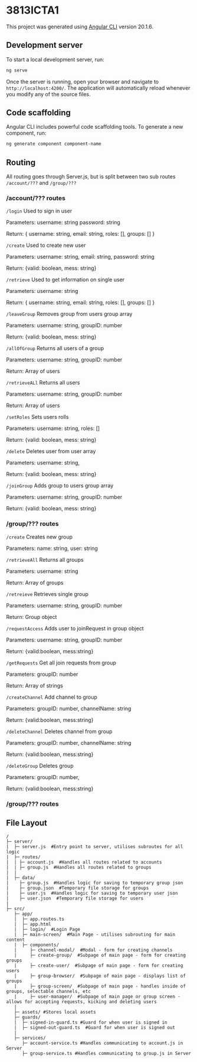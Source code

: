 # 3813ICTA1

This project was generated using [Angular CLI](https://github.com/angular/angular-cli) version 20.1.6.

## Development server

To start a local development server, run:

```bash
ng serve
```

Once the server is running, open your browser and navigate to `http://localhost:4200/`. The application will automatically reload whenever you modify any of the source files.

## Code scaffolding

Angular CLI includes powerful code scaffolding tools. To generate a new component, run:

```bash
ng generate component component-name
```
## Routing
All routing goes through Server.js, but is split between two sub routes ```/account/???``` and ```/group/???```

### /account/??? routes
```/login```
Used to sign in user

Parameters:
  username: string
  password: string

Return:
  {
    username: string,
    email: string,
    roles: [],
    groups: []
  }

```/create```
Used to create new user

Parameters:
  username: string,
  email: string,
  password: string

Return:
  {valid: boolean, mess: string}

```/retrieve```
Used to get information on single user

Parameters:
  username: string

Return:
  {
    username: string,
    email: string,
    roles: [],
    groups: []
  }

```/leaveGroup```
Removes group from users group array

Parameters:
  username: string,
  groupID: number

Return:
  {valid: boolean, mess: string}

```/allOfGroup```
Returns all users of a group

Parameters:
  username: string,
  groupID: number

Return:
  Array of users
  
```/retrieveALl```
Returns all users

Parameters:
  username: string,
  groupID: number

Return:
  Array of users

```/setRoles```
Sets users rolls

Parameters:
  username: string,
  roles: []

Return:
  {valid: boolean, mess: string}

```/delete```
Deletes user from user array

Parameters:
  username: string,

Return:
  {valid: boolean, mess: string}

```/joinGroup```
Adds group to users group array

Parameters:
  username: string,
  groupID: number

Return:
  {valid: boolean, mess: string}

### /group/??? routes
```/create```
Creates new group

Parameters:
  name: string,
  user: string


```/retrieveAll```
Returns all groups

Parameters:
  username: string

Return:
  Array of groups

```/retreieve```
Retrieves single group

Parameters:
  username: string,
  groupID: number

Return:
  Group object

```/requestAccess```
Adds user to joinRequest in group object

Parameters:
  username: string,
  groupID: number

Return:
  {valid:boolean, mess:string}


```/getRequests```
Get all join requests from group

Parameters:
  groupID: number

Return:
  Array of strings

  
```/createChannel```
Add channel to group

Parameters:
  groupID: number,
  channelName: string

Return:
  {valid:boolean, mess:string}
  
```/deleteChannel```
Deletes channel from group

Parameters:
  groupID: number,
  channelName: string

Return:
  {valid:boolean, mess:string}
  
```/deleteGroup```
Deletes group

Parameters:
  groupID: number,

Return:
  {valid:boolean, mess:string}

  


### /group/??? routes

## File Layout
```
/
├─ server/
|  ├─ server.js  #Entry point to server, utilises subroutes for all logic
|  ├─ routes/
|  | ├─ account.js  #Handles all routes related to accounts
|  | ├─ group.js  #Handles all routes related to groups
|  |
|  ├─ data/
|    ├─ group.js  #Handles logic for saving to temporary group json
|    ├─ group.json  #Temporary file storage for groups
|    ├─ user.js  #Handles logic for saving to temporary user json
|    ├─ user.json  #Temporary file storage for users
|
├─ src/
   ├─ app/
   |  ├─ app.routes.ts
   |  ├─ app.html
   |  ├─ login/  #Login Page
   |  ├─ main-screen/  #Main Page - utilises subrouting for main content
   |  ├─ components/
   |     ├─ channel-modal/  #Modal - form for creating channels
   |     ├─ create-group/  #Subpage of main page - form for creating groups
   |     ├─ create-user/  #Subpage of main page - form for creating users
   |     ├─ group-browser/  #Subpage of main page - displays list of groups
   |     ├─ group-screen/  #Subpage of main page - handles inside of groups, selectable channels, etc
   |     ├─ user-manager/  #Subpage of main page or group screen - allows for accepting requests, kicking and deleting users
   |
   ├─ assets/ #Stores local assets
   ├─ guards/
   |  ├─ signed-in-guard.ts #Guard for when user is signed in
   |  ├─ signed-out-guard.ts  #Guard for when user is signed out
   |
   ├─ services/
      ├─ account-service.ts #Handles communicating to account.js in Server
      ├─ group-service.ts #Handles communicating to group.js in Server
```
